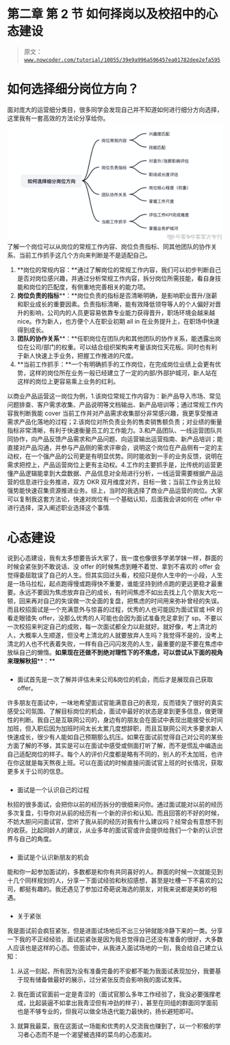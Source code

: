 # 第二章 第 2 节 如何择岗以及校招中的心态建设

> 原文：[`www.nowcoder.com/tutorial/10055/39e9a996a596457ea01782dee2efa595`](https://www.nowcoder.com/tutorial/10055/39e9a996a596457ea01782dee2efa595)

# 如何选择细分岗位方向？

面对庞大的运营细分类目，很多同学会发现自己并不知道如何进行细分方向选择，这里我有一套高效的方法论分享给你。![](img/c63ffd5a5323417874d58b9399245b51.png)了解一个岗位可以从岗位的常规工作内容、岗位负责指标、同其他团队的协作关系、当前工作抓手这几个方向来判断是不是适配自己。

1.  **岗位的常规内容：**通过了解岗位的常规工作内容，我们可以初步判断自己是否对岗位感兴趣，并通过分析常规工作内容，拆分岗位所需技能，看自身技能和岗位的匹配度，有侧重地完善相关的能力项。
2.  **岗位负责的指标****：**岗位负责的指标是否清晰明确，是影响职业晋升/涨薪和职业成长的重要因素。负责指标清晰，能有效降低领导等人的个人偏好对晋升的影响，公司内的人员更容易依靠专业能力获得晋升，职场环境会越来越 nice。作为新人，也方便个人在职业初期 all in 在业务提升上，在职场中快速得到成长。
3.  **团队的协作关系****：**任职岗位在团队内和其他团队的协作关系，能透露出岗位在公司/部门的权重。可以结合组织架构来考量该岗位天花板。同时也有利于新人快速上手业务，把握工作推进的尺度。
4.  **当前工作抓手：**一个有明确抓手的工作岗位，在完成岗位业绩上会更有优势，这样的岗位所在业务一般已经建立了一定的内部/外部护城河，新人站在这样的岗位上更容易乘上业务的红利。

以商业产品运营这一岗位为例，1.该岗位常规工作内容为：新产品导入市场、常见问题排查、客户需求收集、产品说明等文档输出、新产品培训等；通过常规工作内容我判断我能 cover 当前工作并对产品需求收集部分非常感兴趣，我更享受推进需求产品化落地的过程；2.该岗位对所负责业务的售卖销售额负责；对业绩的衡量指标非常清晰，有利于快速衡量员工的工作能力。3.和产品团队、一线运营团队共同协作，向产品反馈产品需求和产品问题、向运营输出运营指南、新产品培训；能直接对产品沟通，并参与产品侧的需求评审会，说明这个岗位在产品侧有一定的主动权，在一个强产品的公司更是有明显优势。同时能收到一手的业务反馈，说明在需求把控上，产品运营岗位上更有主动权。4.工作的主要抓手是，比传统的运营更懂产品逻辑能拿到大盘数据、产品信息对全局进行分析，一线运营需要根据产品运营的信息进行业务推进，双方 OKR 双月维度对齐，目标一致；当前工作业务比较强势能快速召集资源推进业务。综上，当时的我选择了商业产品运营的岗位。大家可以复制我这套方法论，快速对岗位有一个基础认知，后面我会讲如何在 offer 中进行选择，深入阐述职业选择这个事情.

# 心态建设

说到心态建设，我有太多想要告诉大家了，我一度也像很多学弟学妹一样，群面的时候会紧张到不敢说话、没 offer 的时候焦虑到睡不着觉、拿到不喜欢的 offer 会觉得委屈耽误了自己的人生。但其实回过头看，校招只是你人生中的一小段，人生是一场马拉松，起点跑得慢或跑得快不重要，谁能坚持到终点跑的更远更稳才最重要。永远不要因为焦虑放弃自己的成长，有时间焦虑不如出去找上几个朋友大吃一顿，回来再对自己的失误做一次全面的复盘，把焦虑的时间用来弥补曾经的失误。而且校招面试是一个充满意外与惊喜的过程，优秀的人也可能因为面试官或 HR 的看走眼错失 offer，没那么优秀的人可能也会因为面试准备充足拿到了 sp。不要以一次校招来判定自己的成败，每一次面试都全力以赴就好。就好像，考上清北的人，大概率人生顺遂，但没考上清北的人就要放弃人生吗？我觉得不是的，没考上清北的人也不代表着失败，一样有自己闪闪发亮的人生，最重要的是不要在焦虑中放纵自己的懒惰。**如果现在还做不到绝对理性下的不焦虑，可以尝试从下面的视角来理解秋招****：**

### 

*   面试首先是一次了解并评估未来公司&岗位的机会，而后才是展现自己获取 offer。

许多朋友在面试中，一味地希望面试官能满意自己的表现，反而错失了很好的真实感受公司氛围、了解目标岗位的机会，面试中最好的状态是拿到更多信息，做更理性的判断。我自己是互联网公司的，身边有的朋友会在面试中表现出能接受长时间加班，但入职后因为加班时间太长太累几度想辞职，而且互联网公司大多要求新人快速成长，很少有人能如自己预期那么抗压。如果在面试前觉得自己对公司的某些方面了解的不够，其实是可以在面试中感受或侧面打听了解，而不是慌乱中编造出自己适配岗位的样子。每个人的评价尺度都是略有不同的，别人的不太加班，也许在你这就是每天熬夜上班。可以在面试的时候直接问面试官上班的时长情况，获取更多关于公司的信息。

### 

*   面试是一个认识自己的过程

秋招的很多面试，会把你以前的经历拆分的很细来问你。通过面试能对以前的经历多次复盘，引导你对从前的经历有一个新的评价和认知。而且回答的不好的时候，不妨大胆问问面试官，您听了我从前的经历对我有什么建议吗？经常会有意想不到的收获。比起同龄人的建议，从业多年的面试官或许会提供给我们一个新的认识世界与自己的角度。

### 

*   面试是个认识新朋友的机会

能和你一起参加面试的，多数都是和你有共同喜好的人。群面的时候一次就能见到十几个同样规划的人，分享一下面试经验和秋招感想，甚至是吐槽一下不喜欢的公司，都挺有趣的。我还遇见了参加过奇葩说海选的朋友，对我来说都是美妙的相遇。

### 

*   关于紧张

我是面试前会疯狂紧张，但是进面试场地后不出三分钟就能冷静下来的一类。分享一下我的不正经经验，面试前紧张是因为我总觉得自己还没有准备的很好，大多数人应该也是这样的心态。但面试中，从我进入面试场地的一刻，我会给自己建立认知：

1.  从这一刻起，所有因为没有准备完备的不安都不能为我面试表现加分，我要基于现有储备做最好的展示，过分紧张反而会影响我的面试发挥。

1.  我在面试官面前一定是青涩的（面试官那么多年工作经验了，我没必要强撑老成，比起装逼不如拿出我青涩但有冲劲的样子），甚至在同组的群面同学面前也是不够专业的，但我可以做全场迭代能力最快的，扬长避短即可。

1.  就算我最菜，我在这面试一场能和优秀的人交流我也赚到了，以一个积极的学习者心态而不是一个渴望被选择的菜鸟的心态面对。